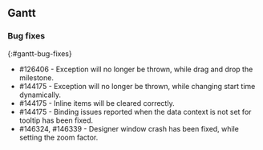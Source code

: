 ## Gantt

### Bug fixes
{:#gantt-bug-fixes}

* \#126406 - Exception will no longer be thrown, while drag and drop the milestone.
* \#144175 - Exception will no longer be thrown, while changing start time dynamically.
* \#144175 - Inline items will be cleared correctly.
* \#144175 - Binding issues reported when the data context is not set for tooltip has been fixed.
* \#146324, #146339 - Designer window crash has been fixed, while setting the zoom factor.